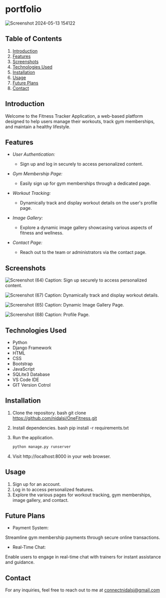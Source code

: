 # portfolio

![Screenshot 2024-05-13 154122](https://github.com/Sathpriyane123/Portfoliyo/assets/82439461/b8c6f5fc-bd98-4603-952c-39fb0a31f18f)

## Table of Contents
1. [Introduction](#introduction)
2. [Features](#features)
3. [Screenshots](#screenshots)
4. [Technologies Used](#technologies-used)
5. [Installation](#installation)
6. [Usage](#usage)
7. [Future Plans](#future-plans)
8. [Contact](#contact)

## Introduction

Welcome to the Fitness Tracker Application, a web-based platform designed to help users manage their workouts, track gym memberships, and maintain a healthy lifestyle.

## Features

- *User Authentication:*
  - Sign up and log in securely to access personalized content.
  
- *Gym Membership Page:*
  - Easily sign up for gym memberships through a dedicated page.

- *Workout Tracking:*
  - Dynamically track and display workout details on the user's profile page.

- *Image Gallery:*
  - Explore a dynamic image gallery showcasing various aspects of fitness and wellness.

- *Contact Page:*
  - Reach out to the team or administrators via the contact page.

## Screenshots

![Screenshot (64)](https://github.com/nidalsj/OneFitness/assets/92546712/ca7c8476-8c8d-4230-9f2c-d8f69a3f95a0)
Caption: Sign up securely to access personalized content.

![Screenshot (67)](https://github.com/nidalsj/OneFitness/assets/92546712/c44ebf92-ecde-4f85-a7b0-3aca1caeaf1c)
Caption: Dynamically track and display workout details.

![Screenshot (65)](https://github.com/nidalsj/OneFitness/assets/92546712/f97203e4-42bd-40e8-8034-23ff5347700b)
Caption: Dynamic Image Gallery Page.

![Screenshot (68)](https://github.com/nidalsj/OneFitness/assets/92546712/6af7f7dd-32f1-4320-ac1c-d6cff509df62)
Caption: Profile Page.


## Technologies Used

- Python 
- Django Framework
- HTML
- CSS
- Bootstrap
- JavaScript
- SQLite3 Database
- VS Code IDE
- GIT Version Cotrol

## Installation

1. Clone the repository.
   bash
   git clone https://github.com/nidalsj/OneFitness.git

2. Install dependencies.
   bash
   pip install -r requirements.txt

3. Run the application.
   ```bash
   python manage.py runserver

4. Visit http://localhost:8000 in your web browser.

## Usage

1. Sign up for an account.
2. Log in to access personalized features.
3. Explore the various pages for workout tracking, gym memberships, image gallery, and contact.

## Future Plans

- Payment System:

Streamline gym membership payments through secure online transactions.
- Real-Time Chat:

Enable users to engage in real-time chat with trainers for instant assistance and guidance.

## Contact

For any inquiries, feel free to reach out to me at connectnidalsj@gmail.com
